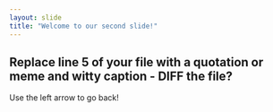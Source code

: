 ```yaml
---
layout: slide
title: "Welcome to our second slide!"
---
```

## Replace line 5 of your file with a quotation or meme and witty caption - DIFF the file?
Use the left arrow to go back!          